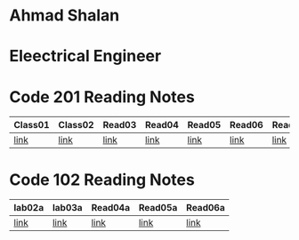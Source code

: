 

# Ahmad Shalan 
# Eleectrical Engineer


# Code 201 Reading Notes 

|Class01|Class02|Read03|Read04| Read05|Read06|Readf07|Read08|Read09|Read10|Read11|Read12|Read13|Read14|Read15|  
|------|----- |------|------|------ |------|-------|------|------|------|------|------|------|------|------|
|[link](201\Class01.md)|[link](201\Class02.md)|[link](Read03.md)|[link](Read04.md)|[link](Read05.md)|[link](Read06.md)|[link](Read07.md)|[link](Read08.md)|[link](Read09.md)|[link](Read10.md)|[link](Read11.md)|[link](Read12.md)|[link](Read13.md)|[link](Read14.md)|[link](Read15.md)|




# Code 102 Reading Notes
|lab02a | lab03a| Read04a | Read05a | Read06a |
|------ | ------| ------- | ------- | ------- |
|[link](102\lab02a.md)|[link](102\read03a.md)| [link](102\read04a.md)| [link](102\read05a.md) | [link](102\read06a.md) |



